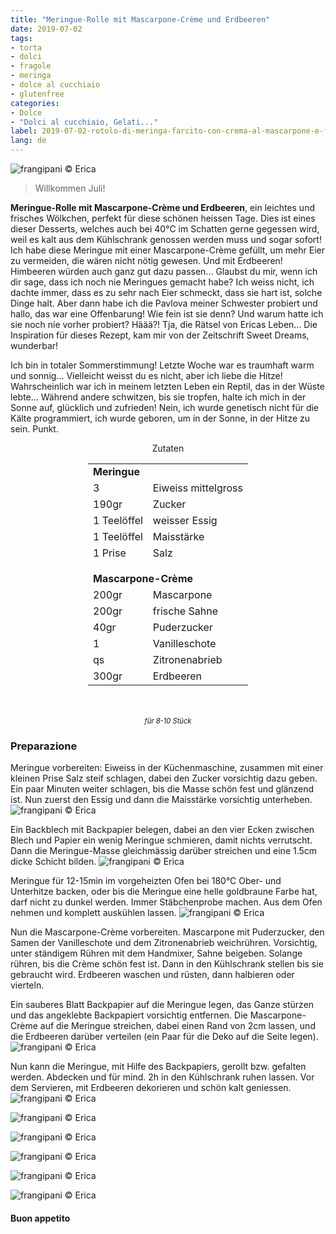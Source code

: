 ```yaml
---
title: "Meringue-Rolle mit Mascarpone-Crème und Erdbeeren"
date: 2019-07-02
tags:
- torta
- dolci
- fragole
- meringa
- dolce al cucchiaio
- glutenfree
categories:
- Dolce
- "Dolci al cucchiaio, Gelati..."
label: 2019-07-02-rotolo-di-meringa-farcito-con-crema-al-mascarpone-e-fragole
lang: de
---
```

![](../2019-07-02-rotolo-di-meringa-farcito-con-crema-al-mascarpone-e-fragole/header.jpeg "frangipani © Erica")

> Willkommen Juli!

**Meringue-Rolle mit Mascarpone-Crème und Erdbeeren**, ein leichtes und frisches Wölkchen, perfekt für diese schönen heissen Tage. Dies ist eines dieser Desserts, welches auch bei 40°C im Schatten gerne gegessen wird, weil es kalt aus dem Kühlschrank genossen werden muss und sogar sofort! Ich habe diese Meringue mit einer Mascarpone-Crème gefüllt, um mehr Eier zu vermeiden, die wären nicht nötig gewesen. Und mit Erdbeeren! Himbeeren würden auch ganz gut dazu passen... Glaubst du mir, wenn ich dir sage, dass ich noch nie Meringues gemacht habe? Ich weiss nicht, ich dachte immer, dass es zu sehr nach Eier schmeckt, dass sie hart ist, solche Dinge halt. Aber dann habe ich die Pavlova meiner Schwester probiert und hallo, das war eine Offenbarung! Wie fein ist sie denn? Und warum hatte ich sie noch nie vorher probiert? Häää?! Tja, die Rätsel von Ericas Leben... Die Inspiration für dieses Rezept, kam mir von der Zeitschrift Sweet Dreams, wunderbar!

Ich bin in totaler Sommerstimmung! Letzte Woche war es traumhaft warm und sonnig... Vielleicht weisst du es nicht, aber ich liebe die Hitze! Wahrscheinlich war ich in meinem letzten Leben ein Reptil, das in der Wüste lebte... Während andere schwitzen, bis sie tropfen, halte ich mich in der Sonne auf, glücklich und zufrieden! Nein, ich wurde genetisch nicht für die Kälte programmiert, ich wurde geboren, um in der Sonne, in der Hitze zu sein. Punkt.

<div id="wrapper" style="text-align: center">
  <div id="yourdiv" style="display: inline-block;">
    <div class="ingredients" itemscope itemtype="http://schema.org/Recipe">
      <span itemprop="name" style="display:none;">Meringue-Rolle mit Mascarpone-Crème und Erdbeeren</span>
      <span itemprop="recipeCategory" style="display:none;">Süsses</span>
      <img itemprop="image" style="display:none;" class="ignore-gallery-item" src="../2019-07-02-rotolo-di-meringa-farcito-con-crema-al-mascarpone-e-fragole/header.jpeg"/>
      <span itemprop="author" style="display:none;">Erica Raiano</span>
      <span itemprop="description" style="display:none;">Meringue-Rolle mit Mascarpone-Crème und Erdbeeren, ein leichtes und frisches Wölkchen, perfekt für diese schönen heissen Tage.</span>
      <div class="ingredients-title">Zutaten</div>
      <table>
        <tbody>
          <tr>          
            <td colspan="2"><b>Meringue</b></td>
          </tr>      
          <tr itemprop="recipeIngredient">
            <td>3</td>
            <td>Eiweiss mittelgross</td>
          </tr>
          <tr itemprop="recipeIngredient">
            <td>190gr</td>
            <td>Zucker</td>
          </tr>
          <tr itemprop="recipeIngredient">
            <td>1 Teelöffel</td>
            <td>weisser Essig</td>
          </tr>
          <tr itemprop="recipeIngredient">
            <td>1 Teelöffel</td>
            <td>Maisstärke</td>
          </tr>
          <tr itemprop="recipeIngredient">
            <td>1 Prise</td>
            <td>Salz</td>
          </tr>
          <tr style="height: 15px;"></tr>
          <tr>          
            <td colspan="2"><b>Mascarpone-Crème</b></td>
          </tr>
          <tr itemprop="recipeIngredient">
            <td>200gr</td>
            <td>Mascarpone</td>
          </tr>
          <tr itemprop="recipeIngredient">
            <td>200gr</td>
            <td>frische Sahne</td>
          </tr>
          <tr itemprop="recipeIngredient">
            <td>40gr</td>
            <td>Puderzucker</td>
          </tr>
          <tr itemprop="recipeIngredient">
            <td>1</td>
            <td>Vanilleschote</td>
          </tr>
          <tr itemprop="recipeIngredient">
            <td>qs</td>
            <td>Zitronenabrieb</td>
          </tr>
          <tr itemprop="recipeIngredient">
            <td>300gr</td>
            <td>Erdbeeren</td>
          </tr>
        </tbody>
      </table>
      <br></br>
      <i class="pull-right" style="font-size: 80%;">für 8-10 Stück</i>
    </div>
  </div>
</div>


<h3>
  <font color="grey">
    <i class="fa fa-cogs"></i>
  </font> Preparazione
</h3>

Meringue vorbereiten: Eiweiss in der Küchenmaschine, zusammen mit einer kleinen Prise Salz steif schlagen, dabei den Zucker vorsichtig dazu geben. Ein paar Minuten weiter schlagen, bis die Masse schön fest und glänzend ist. Nun zuerst den Essig und dann die Maisstärke vorsichtig unterheben.
![](../2019-07-02-rotolo-di-meringa-farcito-con-crema-al-mascarpone-e-fragole/meringa.jpeg "frangipani © Erica")

Ein Backblech mit Backpapier belegen, dabei an den vier Ecken zwischen Blech und Papier ein wenig Meringue schmieren, damit nichts verrutscht. Dann die Meringue-Masse gleichmässig darüber streichen und eine 1.5cm dicke Schicht bilden.
![](../2019-07-02-rotolo-di-meringa-farcito-con-crema-al-mascarpone-e-fragole/teglia.jpeg "frangipani © Erica")

Meringue für 12-15min im vorgeheizten Ofen bei 180°C Ober- und Unterhitze backen, oder bis die Meringue eine helle goldbraune Farbe hat, darf nicht zu dunkel werden. Immer Stäbchenprobe machen. Aus dem Ofen nehmen und komplett auskühlen lassen.
![](../2019-07-02-rotolo-di-meringa-farcito-con-crema-al-mascarpone-e-fragole/sfornata.jpeg "frangipani © Erica")

Nun die Mascarpone-Crème vorbereiten. Mascarpone mit Puderzucker, den Samen der Vanilleschote und dem Zitronenabrieb weichrühren. Vorsichtig, unter ständigem Rühren mit dem Handmixer, Sahne beigeben. Solange rühren, bis die Crème schön fest ist. Dann in den Kühlschrank stellen bis sie gebraucht wird. Erdbeeren waschen und rüsten, dann halbieren oder vierteln.

Ein sauberes Blatt Backpapier auf die Meringue legen, das Ganze stürzen und das angeklebte Backpapiert vorsichtig entfernen. Die Mascarpone-Crème auf die Meringue streichen, dabei einen Rand von 2cm lassen, und die Erdbeeren darüber verteilen (ein Paar für die Deko auf die Seite legen).
![](../2019-07-02-rotolo-di-meringa-farcito-con-crema-al-mascarpone-e-fragole/farcito.jpeg "frangipani © Erica")

Nun kann die Meringue, mit Hilfe des Backpapiers, gerollt bzw. gefalten werden. Abdecken und für mind. 2h in den Kühlschrank ruhen lassen. Vor dem Servieren, mit Erdbeeren dekorieren und schön kalt geniessen.
![](../2019-07-02-rotolo-di-meringa-farcito-con-crema-al-mascarpone-e-fragole/risultato1.jpeg "frangipani © Erica")

![](../2019-07-02-rotolo-di-meringa-farcito-con-crema-al-mascarpone-e-fragole/risultato2.jpeg "frangipani © Erica")

![](../2019-07-02-rotolo-di-meringa-farcito-con-crema-al-mascarpone-e-fragole/risultato3.jpeg "frangipani © Erica")

![](../2019-07-02-rotolo-di-meringa-farcito-con-crema-al-mascarpone-e-fragole/risultato4.jpeg "frangipani © Erica")

![](../2019-07-02-rotolo-di-meringa-farcito-con-crema-al-mascarpone-e-fragole/risultato5.jpeg "frangipani © Erica")

![](../2019-07-02-rotolo-di-meringa-farcito-con-crema-al-mascarpone-e-fragole/risultato6.jpeg "frangipani © Erica")

<h4>Buon appetito
  <font color="red">
    <i class="fa fa-smile-o"></i>
  </font>
</h4>